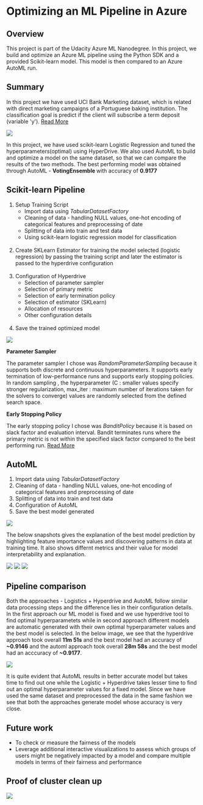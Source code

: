 # Optimizing an ML Pipeline in Azure

## Overview
This project is part of the Udacity Azure ML Nanodegree.
In this project, we build and optimize an Azure ML pipeline using the Python SDK and a provided Scikit-learn model.
This model is then compared to an Azure AutoML run.

## Summary
<p>In this project we have used UCI Bank Marketing dataset, which is related with direct marketing campaigns of a Portuguese baking institution. The classification goal is predict if the client will subscribe a term deposit (variable 'y'). <a href="https://archive.ics.uci.edu/ml/datasets/Bank+Marketing"> Read More </a></p>
<img src='https://github.com/murphy999/Udacity-Azure-ML-Scholarship/blob/master/nd00333_AZMLND_Optimizing_a_Pipeline_in_Azure-Starter_Files/images/pipeline.PNG'>
<p>In this project, we have used scikit-learn Logistic Regression and tuned the hyperparameters(optimal) using HyperDrive. We also used AutoML to build and optimize a model on the same dataset, so that we can compare the results of the two methods.
The best performing model was obtained through AutoML - <strong> VotingEnsemble </strong> with accuracy of <b>0.9177</b></p>

## Scikit-learn Pipeline
<ol>
  <li>Setup Training Script
    <ul>
      <li> Import data using <i>TabularDatasetFactory</i> </li>
      <li> Cleaning of data -  handling NULL values, one-hot encoding of categorical features and preprocessing of date </li>
      <li> Splitting of data into train and test data </li>
      <li> Using scikit-learn logistic regression model for classification </li>
    </ul>
  </li><br>
  <li>Create SKLearn Estimator for training the model selected (logistic regression) by passing the training script and later the estimator is passed to the hyperdrive                 configuration</li><br>
  <li> Configuration of Hyperdrive
    <ul>
      <li> Selection of parameter sampler </li>
      <li> Selection of primary metric </li>
      <li> Selection of early termination policy </li>
      <li> Selection of estimator (SKLearn) </li>
      <li> Allocation of resources </li>
      <li> Other configuration details </li>
    </ul>
  </li><br>  
  <li>Save the trained optimized model</li>
</ol>
<img src = 'https://github.com/murphy999/Udacity-Azure-ML-Scholarship/blob/master/nd00333_AZMLND_Optimizing_a_Pipeline_in_Azure-Starter_Files/images/hyperdrive_runs.PNG'>

<strong>Parameter Sampler</strong>
<p>The parameter sampler I chose was <i>RandomParameterSampling</i> because it supports both discrete and continuous hyperparameters. It supports early termination of low-performance runs and supports early stopping policies. In random sampling , the hyperparameter (C : smaller values specify stronger regularization, max_iter : maximum number of iterations taken for the solvers to converge) values are randomly selected from the defined search space. </p>

<strong>Early Stopping Policy</strong>
<p> The early stopping policy I chose was <i>BanditPolicy</i> because it is based on slack factor and evaluation interval. Bandit terminates runs where the primary metric is not within the specified slack factor compared to the best performing run. <a href = 'https://docs.microsoft.com/en-us/python/api/azureml-train-core/azureml.train.hyperdrive.banditpolicy?view=azure-ml-py&preserve-view=true#&preserve-view=truedefinition'>Read More</a></p>

## AutoML
<ol>
  <li> Import data using <i>TabularDatasetFactory</i></li>
  <li> Cleaning of data -  handling NULL values, one-hot encoding of categorical features and preprocessing of date </li>
  <li> Splitting of data into train and test data </li>
  <li> Configuration of AutoML </li>
  <li> Save the best model generated </li>
</ol>
<img src= 'https://github.com/murphy999/Udacity-Azure-ML-Scholarship/blob/master/nd00333_AZMLND_Optimizing_a_Pipeline_in_Azure-Starter_Files/images/automl_models.PNG'>
<p> The below snapshots gives the explanation of the best model prediction by highlighting feature importance values and discovering patterns in data at training time. It also shows differnt metrics and their value for model interpretability and explanation. </p>
<img src= 'https://github.com/murphy999/Udacity-Azure-ML-Scholarship/blob/master/nd00333_AZMLND_Optimizing_a_Pipeline_in_Azure-Starter_Files/images/ve1.PNG'>
<img src= 'https://github.com/murphy999/Udacity-Azure-ML-Scholarship/blob/master/nd00333_AZMLND_Optimizing_a_Pipeline_in_Azure-Starter_Files/images/ve2.PNG'>
<img src= 'https://github.com/murphy999/Udacity-Azure-ML-Scholarship/blob/master/nd00333_AZMLND_Optimizing_a_Pipeline_in_Azure-Starter_Files/images/automl_metric.png'>

## Pipeline comparison
<p>Both the approaches - Logistics + Hyperdrive and AutoML follow similar data processing steps and the difference lies in their configuration details. In the first approach our ML model is fixed and we use hyperdrive tool to find optimal hyperparametets while in second approach different models are automatic generated with their own optimal hyperparameter values and the best model is selected. In the below image, we see that the hyperdrive approach took overall <b>11m 51s</b> and the best model had an accuracy of <b>~0.9146</b> and the automl approach took overall <b>28m 58s</b> and the best model had an acccuracy of <b>~0.9177</b>.
</p>
<img src = 'https://github.com/murphy999/Udacity-Azure-ML-Scholarship/blob/master/nd00333_AZMLND_Optimizing_a_Pipeline_in_Azure-Starter_Files/images/comparison.PNG'>
<p> It is quite evident that AutoML results in better accurate model but takes time to find out one while the Logistic + Hyperdrive takes lesser time to find out an optimal hyperparameter values for a fixed model. Since we have used the same dataset and preprocessed the data in the same fashion we see that both the approaches generate model whose accuracy is very close.
</p>

## Future work
<ul>
 <li>To check or measure the fairness of the models</li>
 <li>Leverage additional interactive visualizations to assess which groups of users might be negatively impacted by a model and compare multiple models in terms of their              fairness and performance</li>
</ul>

## Proof of cluster clean up
<img src= 'https://github.com/murphy999/Udacity-Azure-ML-Scholarship/blob/master/nd00333_AZMLND_Optimizing_a_Pipeline_in_Azure-Starter_Files/images/cluster_cleanup.PNG'>
